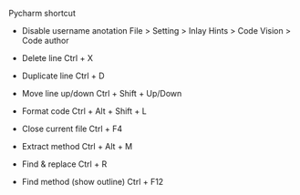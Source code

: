 Pycharm shortcut

- Disable username anotation
    File > Setting > Inlay Hints > Code Vision > Code author

- Delete line                   Ctrl + X 
- Duplicate line                Ctrl + D 
- Move line up/down             Ctrl + Shift + Up/Down 
- Format code                   Ctrl + Alt + Shift + L
- Close current file            Ctrl + F4
- Extract method                Ctrl + Alt + M
- Find & replace                Ctrl + R          
- Find method (show outline)    Ctrl + F12            
